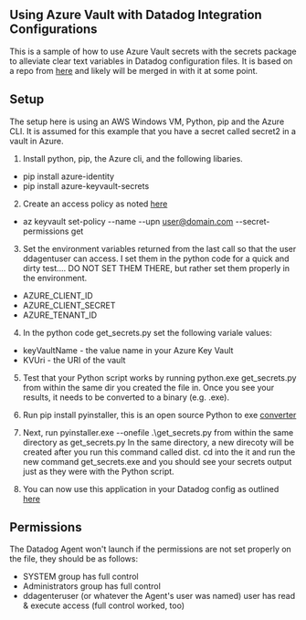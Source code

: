 Using Azure Vault with Datadog Integration Configurations
--

This is a sample of how to use Azure Vault secrets with the secrets package to
alleviate clear text variables in Datadog configuration files.  It is based on a
repo from [here](https://github.com/DataDog/dpn/tree/master/scripts/secrets-exe)
and likely will be merged in with it at some point.

Setup
--

The setup here is using an AWS Windows VM, Python, pip and the Azure CLI.  It is assumed for this
example that you have a secret called secret2 in a vault in Azure.  

1) Install python, pip, the Azure cli, and the following libaries.

  - pip install azure-identity
  - pip install azure-keyvault-secrets

2) Create an access policy as noted
[here](https://docs.microsoft.com/en-us/azure/key-vault/secrets/quick-create-python)

 - az keyvault set-policy --name <YourKeyVaultName> --upn user@domain.com --secret-permissions get

3) Set the environment variables returned from the last call so that the user
ddagentuser can access.  I set them in the python code for a quick and dirty
test.... DO NOT SET THEM THERE, but rather set them properly in the environment.

  - AZURE_CLIENT_ID  
  - AZURE_CLIENT_SECRET  
  - AZURE_TENANT_ID

4) In the python code get_secrets.py set the following variale values:  

  - keyVaultName - the value name in your Azure Key Vault  
  - KVUri - the URI of the vault  

5) Test that your Python script works by running python.exe get_secrets.py from
within the same dir you created the file in. Once you see your results, it needs
to be converted to a binary (e.g. .exe).  

6) Run pip install pyinstaller, this is an open source Python to exe
[converter](https://www.pyinstaller.org/)  

7) Next, run pyinstaller.exe --onefile .\get_secrets.py from within the same
directory as get_secrets.py  In the same directory, a new direcoty will be
created after you run this command called dist. cd into the it and run the
new command get_secrets.exe and you should see your secrets output just as they
were with the Python script.  

8) You can now use this application in your Datadog config as outlined
[here](https://docs.datadoghq.com/agent/guide/secrets-management/?tab=windows#providing-an-executable)

Permissions
--

The Datadog Agent won't launch if the permissions are not set properly on the
file, they should be as follows:

 - SYSTEM group has full control
 - Administrators group has full control
 - ddagenteruser (or whatever the Agent's user was named) user has read &
 execute access (full control worked, too)
